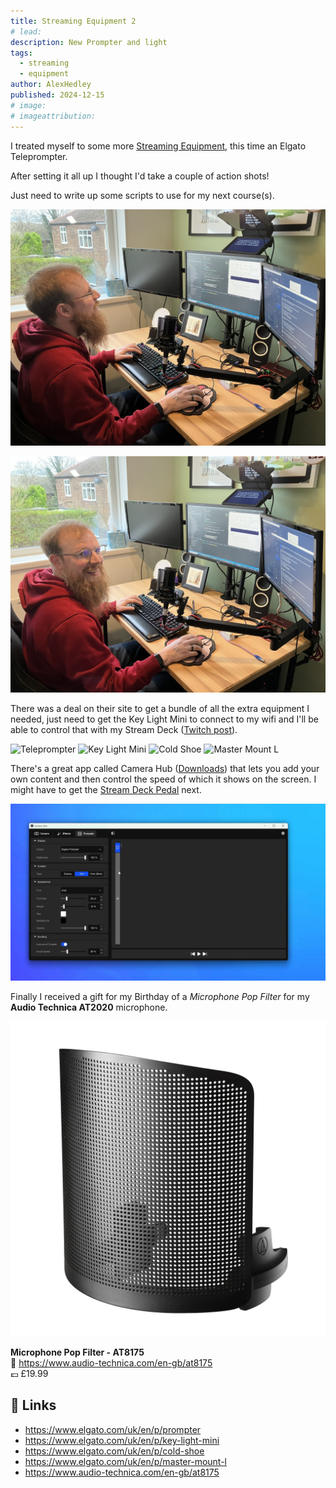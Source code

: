```yaml
---
title: Streaming Equipment 2
# lead:
description: New Prompter and light
tags:
  - streaming
  - equipment
author: AlexHedley
published: 2024-12-15
# image:
# imageattribution:
---
```


<!-- Streaming Equipment 2 -->

I treated myself to some more [Streaming Equipment](streaming-equipment), this time an Elgato Teleprompter.

After setting it all up I thought I'd take a couple of action shots!

Just need to write up some scripts to use for my next course(s).

![Recording Setup](images/equipment/Recording-Setup-1.jpg "Recording Setup")

![Recording Setup](images/equipment/Recording-Setup-2.jpg "Recording Setup")

There was a deal on their site to get a bundle of all the extra equipment I needed, just need to get the Key Light Mini to connect to my wifi and I'll be able to control that with my Stream Deck ([Twitch post](twitch)).

![Teleprompter](images/equipment/teleprompter.png "Teleprompter")
![Key Light Mini](images/equipment/key-light-mini.png "Key Light Mini")
![Cold Shoe](images/equipment/cold-shoe.png "Cold Shoe")
![Master Mount L](images/equipment/master-mount-l.png "Master Mount L")

There's a great app called Camera Hub ([Downloads](https://www.elgato.com/uk/en/s/downloads)) that lets you add your own content and then control the speed of which it shows on the screen. I might have to get the [Stream Deck Pedal](https://www.elgato.com/uk/en/p/stream-deck-pedal) next.

![Camera Hub](images/equipment/elgato-camera-hub.jpg "Camera Hub")

Finally I received a gift for my Birthday of a _Microphone Pop Filter_ for my **Audio Technica AT2020** microphone.

![AT8175](images/equipment/at8175_01.png "AT8175")

**Microphone Pop Filter - AT8175**  
🔗 https://www.audio-technica.com/en-gb/at8175  
💷 £19.99  

## 🔗 Links

- https://www.elgato.com/uk/en/p/prompter
- https://www.elgato.com/uk/en/p/key-light-mini
- https://www.elgato.com/uk/en/p/cold-shoe
- https://www.elgato.com/uk/en/p/master-mount-l
- https://www.audio-technica.com/en-gb/at8175